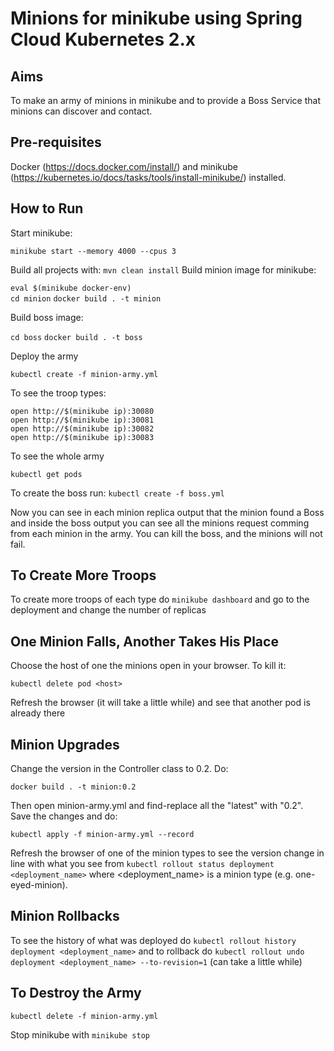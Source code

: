 # Minions for minikube using Spring Cloud Kubernetes 2.x

## Aims

To make an army of minions in minikube and to provide a Boss Service that minions can discover and contact.

## Pre-requisites

Docker (https://docs.docker.com/install/) and minikube (https://kubernetes.io/docs/tasks/tools/install-minikube/) installed.

## How to Run

Start minikube:
 
`minikube start --memory 4000 --cpus 3`

Build all projects with:
`mvn clean install`
Build minion image for minikube: 

`eval $(minikube docker-env)` <br/>
`cd minion`
`docker build . -t minion`

Build boss image: 

`cd boss`
`docker build . -t boss`


Deploy the army
 
`kubectl create -f minion-army.yml`

To see the troop types: 

`open http://$(minikube ip):30080` <br/>
`open http://$(minikube ip):30081` <br/>
`open http://$(minikube ip):30082` <br/>
`open http://$(minikube ip):30083` <br/>

To see the whole army 

`kubectl get pods`

To create the boss run:
`kubectl create -f boss.yml`

Now you can see in each minion replica output that the minion found a Boss and inside the boss output you can see
all the minions request comming from each minion in the army. You can kill the boss, and the minions will not fail.

## To Create More Troops

To create more troops of each type do `minikube dashboard` and go to the deployment and change the number of replicas

## One Minion Falls, Another Takes His Place

Choose the host of one the minions open in your browser. To kill it:

`kubectl delete pod <host>`

Refresh the browser (it will take a little while) and see that another pod is already there

## Minion Upgrades

Change the version in the Controller class to 0.2. Do:

`docker build . -t minion:0.2`

Then open minion-army.yml and find-replace all the "latest" with "0.2". Save the changes and do:

`kubectl apply -f minion-army.yml --record`

Refresh the browser of one of the minion types to see the version change in line with what you see from `kubectl rollout status deployment <deployment_name>` where <deployment_name> is a minion type (e.g. one-eyed-minion).

## Minion Rollbacks

To see the history of what was deployed do `kubectl rollout history deployment <deployment_name>` and to rollback do `kubectl rollout undo deployment <deployment_name> --to-revision=1` (can take a little while)

## To Destroy the Army

`kubectl delete -f minion-army.yml`

Stop minikube with `minikube stop`
